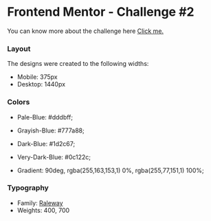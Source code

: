 # Frontend Mentor - Challenge #2

You can know more about the challenge here [Click me.](https://www.frontendmentor.io/challenges/fylo-data-storage-component-1dZPRbV5n) 

### Layout

The designs were created to the following widths:

- Mobile: 375px
- Desktop: 1440px

### Colors

- Pale-Blue: #dddbff;
- Grayish-Blue: #777a88;
- Dark-Blue: #1d2c67;
- Very-Dark-Blue: #0c122c;

- Gradient: 90deg, rgba(255,163,153,1) 0%, rgba(255,77,151,1) 100%;

### Typography

- Family: [Raleway](https://fonts.google.com/specimen/Raleway)
- Weights: 400, 700